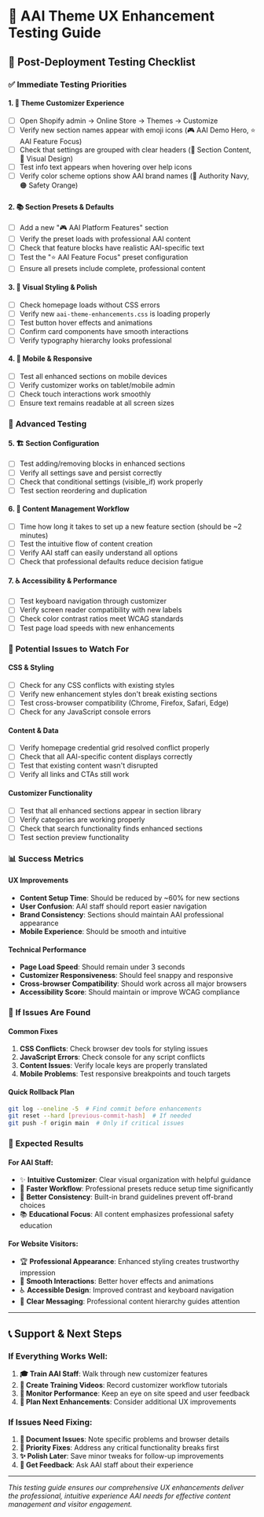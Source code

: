 # 🧪 AAI Theme UX Enhancement Testing Guide

## 🎯 Post-Deployment Testing Checklist

### ✅ **Immediate Testing Priorities**

#### 1. **🎨 Theme Customizer Experience**
- [ ] Open Shopify admin → Online Store → Themes → Customize
- [ ] Verify new section names appear with emoji icons (🎮 AAI Demo Hero, ⭐ AAI Feature Focus)
- [ ] Check that settings are grouped with clear headers (📝 Section Content, 🎨 Visual Design)
- [ ] Test info text appears when hovering over help icons
- [ ] Verify color scheme options show AAI brand names (🔵 Authority Navy, 🟠 Safety Orange)

#### 2. **📚 Section Presets & Defaults**
- [ ] Add a new "🎮 AAI Platform Features" section
- [ ] Verify the preset loads with professional AAI content
- [ ] Check that feature blocks have realistic AAI-specific text
- [ ] Test the "⭐ AAI Feature Focus" preset configuration
- [ ] Ensure all presets include complete, professional content

#### 3. **🎨 Visual Styling & Polish**
- [ ] Check homepage loads without CSS errors
- [ ] Verify new `aai-theme-enhancements.css` is loading properly
- [ ] Test button hover effects and animations
- [ ] Confirm card components have smooth interactions
- [ ] Verify typography hierarchy looks professional

#### 4. **📱 Mobile & Responsive**
- [ ] Test all enhanced sections on mobile devices
- [ ] Verify customizer works on tablet/mobile admin
- [ ] Check touch interactions work smoothly
- [ ] Ensure text remains readable at all screen sizes

### 🔧 **Advanced Testing**

#### 5. **🏗️ Section Configuration**
- [ ] Test adding/removing blocks in enhanced sections
- [ ] Verify all settings save and persist correctly
- [ ] Check that conditional settings (visible_if) work properly
- [ ] Test section reordering and duplication

#### 6. **🎯 Content Management Workflow**
- [ ] Time how long it takes to set up a new feature section (should be ~2 minutes)
- [ ] Test the intuitive flow of content creation
- [ ] Verify AAI staff can easily understand all options
- [ ] Check that professional defaults reduce decision fatigue

#### 7. **♿ Accessibility & Performance**
- [ ] Test keyboard navigation through customizer
- [ ] Verify screen reader compatibility with new labels
- [ ] Check color contrast ratios meet WCAG standards
- [ ] Test page load speeds with new enhancements

### 🚨 **Potential Issues to Watch For**

#### CSS & Styling
- [ ] Check for any CSS conflicts with existing styles
- [ ] Verify new enhancement styles don't break existing sections
- [ ] Test cross-browser compatibility (Chrome, Firefox, Safari, Edge)
- [ ] Check for any JavaScript console errors

#### Content & Data
- [ ] Verify homepage credential grid resolved conflict properly
- [ ] Check that all AAI-specific content displays correctly
- [ ] Test that existing content wasn't disrupted
- [ ] Verify all links and CTAs still work

#### Customizer Functionality
- [ ] Test that all enhanced sections appear in section library
- [ ] Verify categories are working properly
- [ ] Check that search functionality finds enhanced sections
- [ ] Test section preview functionality

### 📊 **Success Metrics**

#### UX Improvements
- **Content Setup Time**: Should be reduced by ~60% for new sections
- **User Confusion**: AAI staff should report easier navigation
- **Brand Consistency**: Sections should maintain AAI professional appearance
- **Mobile Experience**: Should be smooth and intuitive

#### Technical Performance
- **Page Load Speed**: Should remain under 3 seconds
- **Customizer Responsiveness**: Should feel snappy and responsive
- **Cross-browser Compatibility**: Should work across all major browsers
- **Accessibility Score**: Should maintain or improve WCAG compliance

### 🔄 **If Issues Are Found**

#### Common Fixes
1. **CSS Conflicts**: Check browser dev tools for styling issues
2. **JavaScript Errors**: Check console for any script conflicts
3. **Content Issues**: Verify locale keys are properly translated
4. **Mobile Problems**: Test responsive breakpoints and touch targets

#### Quick Rollback Plan
```bash
git log --oneline -5  # Find commit before enhancements
git reset --hard [previous-commit-hash]  # If needed
git push -f origin main  # Only if critical issues
```

### 🎉 **Expected Results**

#### For AAI Staff:
- ✨ **Intuitive Customizer**: Clear visual organization with helpful guidance
- 🚀 **Faster Workflow**: Professional presets reduce setup time significantly
- 🎯 **Better Consistency**: Built-in brand guidelines prevent off-brand choices
- 📚 **Educational Focus**: All content emphasizes professional safety education

#### For Website Visitors:
- 🏆 **Professional Appearance**: Enhanced styling creates trustworthy impression
- 📱 **Smooth Interactions**: Better hover effects and animations
- ♿ **Accessible Design**: Improved contrast and keyboard navigation
- 🎯 **Clear Messaging**: Professional content hierarchy guides attention

---

## 📞 **Support & Next Steps**

### If Everything Works Well:
1. **🎓 Train AAI Staff**: Walk through new customizer features
2. **📖 Create Training Videos**: Record customizer workflow tutorials
3. **🔄 Monitor Performance**: Keep an eye on site speed and user feedback
4. **🚀 Plan Next Enhancements**: Consider additional UX improvements

### If Issues Need Fixing:
1. **🐛 Document Issues**: Note specific problems and browser details
2. **🔧 Priority Fixes**: Address any critical functionality breaks first
3. **✨ Polish Later**: Save minor tweaks for follow-up improvements
4. **👥 Get Feedback**: Ask AAI staff about their experience

---

*This testing guide ensures our comprehensive UX enhancements deliver the professional, intuitive experience AAI needs for effective content management and visitor engagement.*
